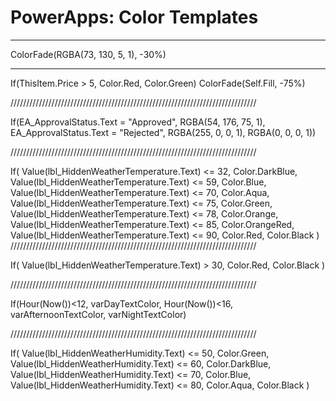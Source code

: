 # PowerApps: Color Templates
___
ColorFade(RGBA(73, 130, 5, 1), -30%)


--------------------------------------------------------
If(ThisItem.Price > 5, Color.Red, Color.Green)
ColorFade(Self.Fill, -75%)

//////////////////////////////////////////////////////////////////////////////

If(EA_ApprovalStatus.Text = "Approved", RGBA(54, 176, 75, 1),
   EA_ApprovalStatus.Text = "Rejected", RGBA(255, 0, 0, 1), 
   RGBA(0, 0, 0, 1))

//////////////////////////////////////////////////////////////////////////////

If(
    Value(lbl_HiddenWeatherTemperature.Text) <= 32,
    Color.DarkBlue,
    Value(lbl_HiddenWeatherTemperature.Text) <= 59,
    Color.Blue,
    Value(lbl_HiddenWeatherTemperature.Text) <= 70,
    Color.Aqua,
    Value(lbl_HiddenWeatherTemperature.Text) <= 75,
    Color.Green,
    Value(lbl_HiddenWeatherTemperature.Text) <= 78,
    Color.Orange,
    Value(lbl_HiddenWeatherTemperature.Text) <= 85,
    Color.OrangeRed,
    Value(lbl_HiddenWeatherTemperature.Text) <= 90,
    Color.Red,
    Color.Black
)
//////////////////////////////////////////////////////////////////////////////

If(
    Value(lbl_HiddenWeatherTemperature.Text) > 30,
    Color.Red,
    Color.Black
)

//////////////////////////////////////////////////////////////////////////////


If(Hour(Now())<12, varDayTextColor, Hour(Now())<16, varAfternoonTextColor, varNightTextColor)

//////////////////////////////////////////////////////////////////////////////

If(
    Value(lbl_HiddenWeatherHumidity.Text) <= 50,
    Color.Green,
    Value(lbl_HiddenWeatherHumidity.Text) <= 60,
    Color.DarkBlue,
    Value(lbl_HiddenWeatherHumidity.Text) <= 70,
    Color.Blue,
    Value(lbl_HiddenWeatherHumidity.Text) <= 80,
    Color.Aqua,
    Color.Black
)
